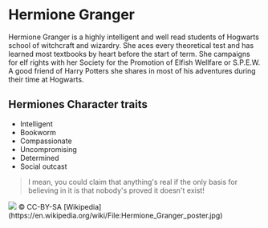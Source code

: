 # Hermione Granger

Hermione Granger is a highly intelligent and well read students of Hogwarts school of witchcraft and wizardry. She aces every theoretical test and has learned most textbooks by heart before the start of term. She campaigns for elf rights with her Society for the Promotion of Elfish Wellfare or S.P.E.W. A good friend of Harry Potters she shares in most of his adventures during their time at Hogwarts.

## Hermiones Character traits
* Intelligent
* Bookworm
* Compassionate
* Uncompromising
* Determined
* Social outcast

> I mean, you could claim that anything's real if the only basis for believing in it is that nobody's proved it doesn't exist!

<img src="https://upload.wikimedia.org/wikipedia/en/d/d3/Hermione_Granger_poster.jpg" />
&#169; CC-BY-SA [Wikipedia](https://en.wikipedia.org/wiki/File:Hermione_Granger_poster.jpg)

